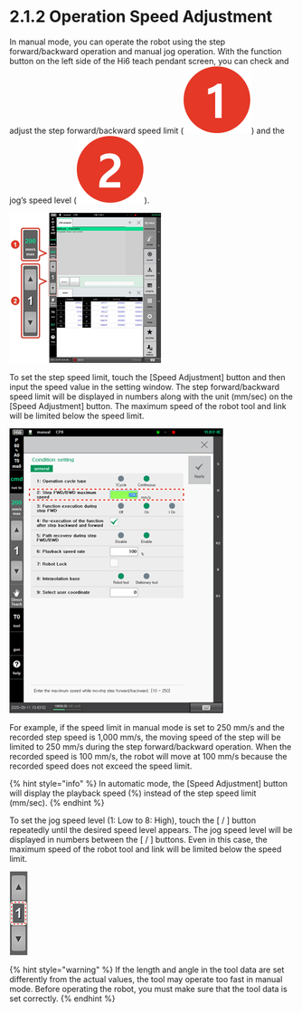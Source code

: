 # 2.1.2 Operation Speed Adjustment

In manual mode, you can operate the robot using the step forward/backward operation and manual jog operation. With the function button on the left side of the Hi6 teach pendant screen, you can check and adjust the step forward/backward speed limit \(![](../../.gitbook/assets/c1.png)\) and the jog’s speed level \(![](../../.gitbook/assets/c2.png)\).

![](../../.gitbook/assets/image%20%28332%29.png)

To set the step speed limit, touch the \[Speed Adjustment\] button and then input the speed value in the setting window. The step forward/backward speed limit will be displayed in numbers along with the unit \(mm/sec\) on the \[Speed Adjustment\] button. The maximum speed of the robot tool and link will be limited below the speed limit.

![](../../.gitbook/assets/image%20%28308%29.png)

For example, if the speed limit in manual mode is set to 250 mm/s and the recorded step speed is 1,000 mm/s, the moving speed of the step will be limited to 250 mm/s during the step forward/backward operation. When the recorded speed is 100 mm/s, the robot will move at 100 mm/s because the recorded speed does not exceed the speed limit.

{% hint style="info" %}
In automatic mode, the \[Speed Adjustment\] button will display the playback speed \(%\) instead of the step speed limit \(mm/sec\).
{% endhint %}

To set the jog speed level \(1: Low to 8: High\), touch the \[ / \] button repeatedly until the desired speed level appears. The jog speed level will be displayed in numbers between the \[ / \] buttons. Even in this case, the maximum speed of the robot tool and link will be limited below the speed limit.

![](../../.gitbook/assets/lbt-spd-bar2%20%281%29.png)

{% hint style="warning" %}
If the length and angle in the tool data are set differently from the actual values, the tool may operate too fast in manual mode. Before operating the robot, you must make sure that the tool data is set correctly.
{% endhint %}



